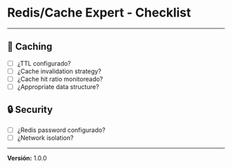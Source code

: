 # Redis/Cache Expert - Checklist

---

## 💾 Caching
- [ ] ¿TTL configurado?
- [ ] ¿Cache invalidation strategy?
- [ ] ¿Cache hit ratio monitoreado?
- [ ] ¿Appropriate data structure?

## 🔒 Security
- [ ] ¿Redis password configurado?
- [ ] ¿Network isolation?

---

**Versión:** 1.0.0
